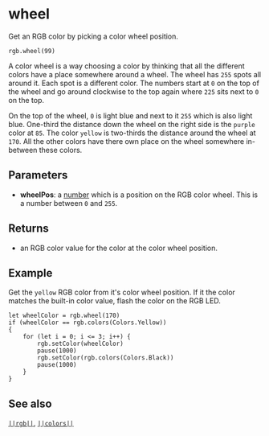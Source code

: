 # wheel

Get an RGB color by picking a color wheel position.

```sig
rgb.wheel(99)
```

A color wheel is a way choosing a color by thinking that all the different colors have a place somewhere around a wheel. The wheel has `255` spots all around it. Each spot is a different color.
The numbers start at `0` on the top of the wheel and go around clockwise to the top again where `225` sits next to `0` on the top.

On the top of the wheel, `0` is light blue and next to it `255` which is also light blue. One-third the distance down the wheel on the right side is the `purple` color at `85`. The color `yellow` is two-thirds the distance around the wheel at `170`. All the other colors have there own place on the wheel somewhere in-between these colors.

## Parameters

* **wheelPos**: a [number](/types/number) which is a position on the RGB color wheel. This is a number between `0` and `255`.

## Returns

* an RGB color value for the color at the color wheel position.

## Example

Get the `yellow` RGB color from it's color wheel position. If it the color matches the built-in color value, flash the color on the RGB LED.

```blocks
let wheelColor = rgb.wheel(170)
if (wheelColor == rgb.colors(Colors.Yellow))
{
    for (let i = 0; i <= 3; i++) {
        rgb.setColor(wheelColor)
        pause(1000)
        rgb.setColor(rgb.colors(Colors.Black))
        pause(1000)
    }
}
```

## See also

[``||rgb||``](/reference/rgb/rgb), [``||colors||``](/reference/rgb/colors)